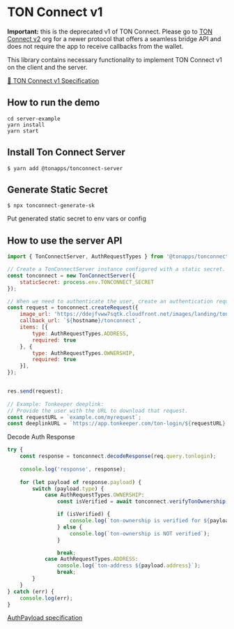 # TON Connect v1

**Important:** this is the deprecated v1 of TON Connect. Please go to [TON Connect v2](https://github.com/ton-connect) org for a newer protocol that offers a seamless bridge API and does not require the app to receive callbacks from the wallet. 

This library contains necessary functionality to implement TON Connect v1 on the client and the server.

[📄 TON Connect v1 Specification](TonConnectSpecification.md)

## How to run the demo

```
cd server-example
yarn install
yarn start
```
## Install Ton Connect Server

```
$ yarn add @tonapps/tonconnect-server
```

## Generate Static Secret

```
$ npx tonconnect-generate-sk
```
Put generated static secret to env vars or config


## How to use the server API

```js
import { TonConnectServer, AuthRequestTypes } from '@tonapps/tonconnect-server';

// Create a TonConnectServer instance configured with a static secret.
const tonconnect = new TonConnectServer({ 
    staticSecret: process.env.TONCONNECT_SECRET 
});

// When we need to authenticate the user, create an authentication request:
const request = tonconnect.createRequest({
    image_url: 'https://ddejfvww7sqtk.cloudfront.net/images/landing/ton-nft-tegro-dog/avatar/image_d0315e1461.jpg',
    callback_url: `${hostname}/tonconnect`,
    items: [{
        type: AuthRequestTypes.ADDRESS,
        required: true
    }, {
        type: AuthRequestTypes.OWNERSHIP,
        required: true
    }],
});


res.send(request);
 
// Example: Tonkeeper deeplink:
// Provide the user with the URL to download that request.
const requestURL = `example.com/myrequest`;
const deeplinkURL = `https://app.tonkeeper.com/ton-login/${requestURL}`;
```

Decode Auth Response

```js
try {
    const response = tonconnect.decodeResponse(req.query.tonlogin);
    
    console.log('response', response);
    
    for (let payload of response.payload) {
        switch (payload.type) {
            case AuthRequestTypes.OWNERSHIP: 
                const isVerified = await tonconnect.verifyTonOwnership(payload, response.client_id);

                if (isVerified) {
                    console.log(`ton-ownership is verified for ${payload.address}`);
                } else {
                    console.log(`ton-ownership is NOT verified`);
                }

                break;
            case AuthRequestTypes.ADDRESS: 
                console.log(`ton-address ${payload.address}`);
                break;
        }
    }
} catch (err) {
    console.log(err);
}
```

[AuthPayload specification](TonConnectSpecification.md#auth-payload)





